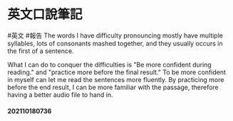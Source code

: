 # 英文口說筆記
#英文 #報告
The words I have difficulty pronouncing mostly have multiple syllables, lots of consonants mashed together, and they usually occurs in the first of a sentence.

What I can do to conquer the difficulties is "Be more confident during reading." and "practice more before the final result." To be more confident in myself can let me read the sentences more fluently. By practicing more before the end result, I can be more familiar with the passage, therefore having a better audio file to hand in.

#### 202110180736


